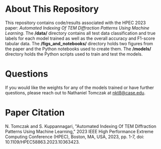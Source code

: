 # About This Repository

This repository contains code/results associated with the HPEC 2023 paper: *Automated Indexing Of TEM Diffraction Patterns Using Machine Learning*. The **/data/** directory contains all test data classification and true labels for each model trained as well as the overall accuracy and F1-score tabular data. The **/figs_and_notebooks/** directory holds two figures from the paper and the Python notebooks used to create them. The **/models/** directory holds the Python scripts used to train and test the models.

# Questions

If you would like the weights for any of the models trained or have further questions, please reach out to Nathaniel Tomczak at nkt8@case.edu.

# Paper Citation

N. Tomczak and S. Kuppannagari, "Automated Indexing Of TEM Diffraction Patterns Using Machine Learning," 2023 IEEE High Performance Extreme Computing Conference (HPEC), Boston, MA, USA, 2023, pp. 1-7, doi: 10.1109/HPEC58863.2023.10363423.